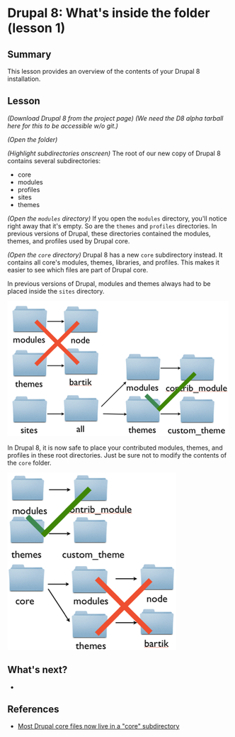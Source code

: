 # Drupal 8: What's inside the folder (lesson 1)

## Summary

This lesson provides an overview of the contents of your Drupal 8 installation.

## Lesson

*(Download Drupal 8 from the project page)*
*(We need the D8 alpha tarball here for this to be accessible w/o git.)*

*(Open the folder)*

*(Highlight subdirectories onscreen)* The root of our new copy of Drupal 8
contains several subdirectories:

* core
* modules
* profiles
* sites
* themes

*(Open the `modules` directory)* If you open the `modules` directory,
you'll notice right away that it's empty. So are the `themes` and `profiles`
directories. In previous versions of Drupal, these directories contained the
modules, themes, and profiles used by Drupal core.

*(Open the `core` directory)* Drupal 8 has a new `core` subdirectory
instead. It contains all core's modules, themes, libraries, and profiles. This
makes it easier to see which files are part of Drupal core.

In previous versions of Drupal, modules and themes always had to be placed
inside the `sites` directory.

![Drupal 7: place modules in sites/all/modules](directories_d7.png)

In Drupal 8, it is now safe to place your contributed modules, themes, and
profiles in these root directories. Just be sure not to modify the contents of
the `core` folder.

![Drupal 8: place modules in the root modules directory, but not in the core/modules directory](directories_d8.png)

## What's next?
*

## References
* [Most Drupal core files now live in a "core" subdirectory](https://drupal.org/node/1327978)

